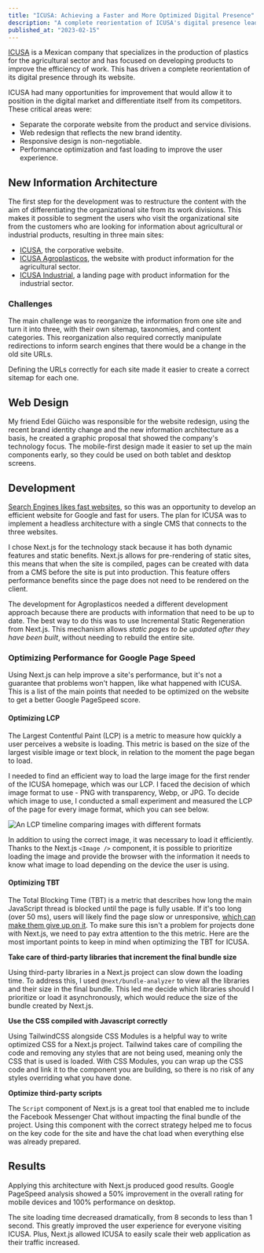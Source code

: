 ```yaml
---
title: "ICUSA: Achieving a Faster and More Optimized Digital Presence"
description: "A complete reorientation of ICUSA's digital presence leading to an improved user experience."
published_at: "2023-02-15"
---
```


<script>
  import Image from '$lib/components/PostImage.svelte';
</script>

[ICUSA](https://icusa.com.mx) is a Mexican company that specializes in the production of plastics for the agricultural sector and has focused on developing products to improve the efficiency of work. This has driven a complete reorientation of its digital presence through its website.

ICUSA had many opportunities for improvement that would allow it to position in the digital market and differentiate itself from its competitors. These critical areas were:

- Separate the corporate website from the product and service divisions.
- Web redesign that reflects the new brand identity.
- Responsive design is non-negotiable.
- Performance optimization and fast loading to improve the user experience.

## New Information Architecture

The first step for the development was to restructure the content with the aim of differentiating the organizational site from its work divisions. This makes it possible to segment the users who visit the organizational site from the customers who are looking for information about agricultural or industrial products, resulting in three main sites:

- [ICUSA](https://icusa.com.mx), the corporative website.
- [ICUSA Agroplasticos](https://agroplasticos.mx), the website with product information for the agricultural sector.
- [ICUSA Industrial](https://industrial.icusa.com.mx), a landing page with product information for the industrial sector.

### Challenges

The main challenge was to reorganize the information from one site and turn it into three, with their own sitemap, taxonomies, and content categories. This reorganization also required correctly manipulate redirections to inform search engines that there would be a change in the old site URLs.

Defining the URLs correctly for each site made it easier to create a correct sitemap for each one.

## Web Design

My friend Edel Güicho was responsible for the website redesign, using the recent brand identity change and the new information architecture as a basis, he created a graphic proposal that showed the company's technology focus. The mobile-first design made it easier to set up the main components early, so they could be used on both tablet and desktop screens.

## Development

[Search Engines likes fast websites](https://adhocti.com/en/blog/4-errors-that-few-pay-attention-to-and-brutally-slow-down-your-site-speed), so this was an opportunity to develop an efficient website for Google and fast for users. The plan for ICUSA was to implement a headless architecture with a single CMS that connects to the three websites.

I chose Next.js for the technology stack because it has both dynamic features and static benefits. Next.js allows for pre-rendering of static sites, this means that when the site is compiled, pages can be created with data from a CMS before the site is put into production. This feature offers performance benefits since the page does not need to be rendered on the client.

The development for Agroplasticos needed a different development approach because there are products with information that need to be up to date. The best way to do this was to use Incremental Static Regeneration from Next.js. This mechanism allows _static pages to be updated after they have been built_, without needing to rebuild the entire site.

### Optimizing Performance for Google Page Speed

Using Next.js can help improve a site's performance, but it's not a guarantee that problems won't happen, like what happened with ICUSA. This is a list of the main points that needed to be optimized on the website to get a better Google PageSpeed score.

#### Optimizing LCP

The Largest Contentful Paint (LCP) is a metric to measure how quickly a user perceives a website is loading. This metric is based on the size of the largest visible image or text block, in relation to the moment the page began to load.

I needed to find an efficient way to load the large image for the first render of the ICUSA homepage, which was our LCP. I faced the decision of which image format to use - PNG with transparency, Webp, or JPG. To decide which image to use, I conducted a small experiment and measured the LCP of the page for every image format, which you can see below.

<Image
  src="/images/02-2023/filmstrip-icusa-image-experiment.png"
  alt="An LCP timeline comparing images with different formats"
  caption="The results were clear: using a JPG image with the same background saved 300kbs compared to the PNG image with transparency"
/>

In addition to using the correct image, it was necessary to load it efficiently. Thanks to the Next.js `<Image />` component, it is possible to prioritize loading the image and provide the browser with the information it needs to know what image to load depending on the device the user is using.

#### Optimizing TBT

The Total Blocking Time (TBT) is a metric that describes how long the main JavaScript thread is blocked until the page is fully usable. If it's too long (over 50 ms), users will likely find the page slow or unresponsive, [which can make them give up on it](https://web.dev/tbt/). To make sure this isn't a problem for projects done with Next.js, we need to pay extra attention to the this metric. Here are the most important points to keep in mind when optimizing the TBT for ICUSA.

**Take care of third-party libraries that increment the final bundle size**

Using third-party libraries in a Next.js project can slow down the loading time. To address this, I used `@next/bundle-analyzer` to view all the libraries and their size in the final bundle. This led me decide which libraries should I prioritize or load it asynchronously, which would reduce the size of the bundle created by Next.js.

**Use the CSS compiled with Javascript correctly**

Using TailwindCSS alongside CSS Modules is a helpful way to write optimized CSS for a Next.js project. Tailwind takes care of compiling the code and removing any styles that are not being used, meaning only the CSS that is used is loaded. With CSS Modules, you can wrap up the CSS code and link it to the component you are building, so there is no risk of any styles overriding what you have done.

**Optimize third-party scripts**

The `Script` component of Next.js is a great tool that enabled me to include the Facebook Messenger Chat without impacting the final bundle of the project. Using this component with the correct strategy helped me to focus on the key code for the site and have the chat load when everything else was already prepared.

## Results

Applying this architecture with Next.js produced good results. Google PageSpeed analysis showed a 50% improvement in the overall rating for mobile devices and 100% performance on desktop.

The site loading time decreased dramatically, from 8 seconds to less than 1 second. This greatly improved the user experience for everyone visiting ICUSA. Plus, Next.js allowed ICUSA to easily scale their web application as their traffic increased.
